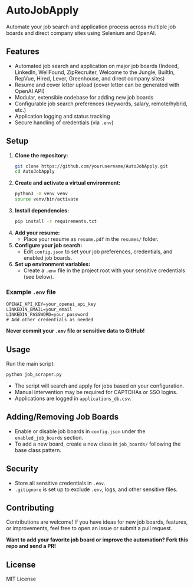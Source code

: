# AutoJobApply

Automate your job search and application process across multiple job boards and direct company sites using Selenium and OpenAI.

## Features

- Automated job search and application on major job boards (Indeed, LinkedIn, WellFound, ZipRecruiter, Welcome to the Jungle, BuiltIn, RepVue, Hired, Lever, Greenhouse, and direct company sites)
- Resume and cover letter upload (cover letter can be generated with OpenAI API)
- Modular, extensible codebase for adding new job boards
- Configurable job search preferences (keywords, salary, remote/hybrid, etc.)
- Application logging and status tracking
- Secure handling of credentials (via `.env`)

## Setup

1. **Clone the repository:**
   ```bash
   git clone https://github.com/yourusername/AutoJobApply.git
   cd AutoJobApply
   ```
2. **Create and activate a virtual environment:**
   ```bash
   python3 -m venv venv
   source venv/bin/activate
   ```
3. **Install dependencies:**
   ```bash
   pip install -r requirements.txt
   ```
4. **Add your resume:**
   - Place your resume as `resume.pdf` in the `resumes/` folder.
5. **Configure your job search:**
   - Edit `config.json` to set your job preferences, credentials, and enabled job boards.
6. **Set up environment variables:**
   - Create a `.env` file in the project root with your sensitive credentials (see below).

### Example `.env` file

```
OPENAI_API_KEY=your_openai_api_key
LINKEDIN_EMAIL=your_email
LINKEDIN_PASSWORD=your_password
# Add other credentials as needed
```

**Never commit your `.env` file or sensitive data to GitHub!**

## Usage

Run the main script:

```bash
python job_scraper.py
```

- The script will search and apply for jobs based on your configuration.
- Manual intervention may be required for CAPTCHAs or SSO logins.
- Applications are logged in `applications_db.csv`.

## Adding/Removing Job Boards

- Enable or disable job boards in `config.json` under the `enabled_job_boards` section.
- To add a new board, create a new class in `job_boards/` following the base class pattern.

## Security

- Store all sensitive credentials in `.env`.
- `.gitignore` is set up to exclude `.env`, logs, and other sensitive files.

## Contributing

Contributions are welcome! If you have ideas for new job boards, features, or improvements, feel free to open an issue or submit a pull request.

**Want to add your favorite job board or improve the automation? Fork this repo and send a PR!**

## License

MIT License
